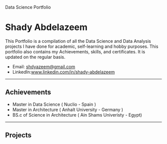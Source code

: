 Data Science Portfolio  
# Shady Abdelazeem 

This Portfolio is a compilation of all the Data Science and Data Analysis projects I have done for academic, self-learning and hobby purposes. This portfolio also contains my Achievements, skills, and certificates. It is updated on the regular basis.

+ Email: shdyazeem@gmail.com
+ LinkedIn:www.linkedin.com/in/shady-abdelazeem 
***
## Achievements
+ Master in Data Science ( Nuclio - Spain ) 
+ Master in Architecture ( Anhalt University - Germany )
+ BS.c of Science in Architecture ( Ain Shams Univeristy - Egypt)
***
## Projects
